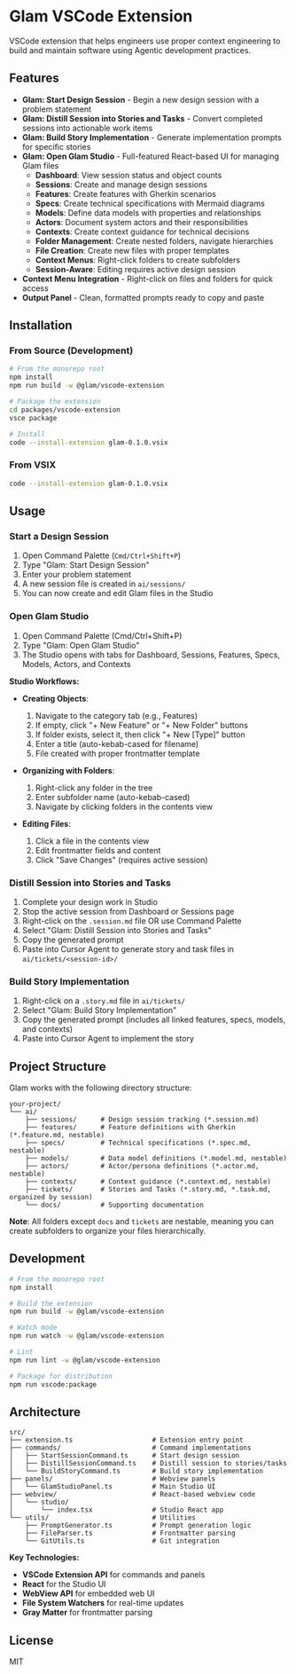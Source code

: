 # Glam VSCode Extension

VSCode extension that helps engineers use proper context engineering to build and maintain software using Agentic development practices.

## Features

- **Glam: Start Design Session** - Begin a new design session with a problem statement
- **Glam: Distill Session into Stories and Tasks** - Convert completed sessions into actionable work items
- **Glam: Build Story Implementation** - Generate implementation prompts for specific stories
- **Glam: Open Glam Studio** - Full-featured React-based UI for managing Glam files
  - **Dashboard**: View session status and object counts
  - **Sessions**: Create and manage design sessions
  - **Features**: Create features with Gherkin scenarios
  - **Specs**: Create technical specifications with Mermaid diagrams
  - **Models**: Define data models with properties and relationships
  - **Actors**: Document system actors and their responsibilities
  - **Contexts**: Create context guidance for technical decisions
  - **Folder Management**: Create nested folders, navigate hierarchies
  - **File Creation**: Create new files with proper templates
  - **Context Menus**: Right-click folders to create subfolders
  - **Session-Aware**: Editing requires active design session
- **Context Menu Integration** - Right-click on files and folders for quick access
- **Output Panel** - Clean, formatted prompts ready to copy and paste

## Installation

### From Source (Development)

```bash
# From the monorepo root
npm install
npm run build -w @glam/vscode-extension

# Package the extension
cd packages/vscode-extension
vsce package

# Install
code --install-extension glam-0.1.0.vsix
```

### From VSIX

```bash
code --install-extension glam-0.1.0.vsix
```

## Usage

### Start a Design Session

1. Open Command Palette (`Cmd/Ctrl+Shift+P`)
2. Type "Glam: Start Design Session"
3. Enter your problem statement
4. A new session file is created in `ai/sessions/`
5. You can now create and edit Glam files in the Studio

### Open Glam Studio

1. Open Command Palette (Cmd/Ctrl+Shift+P)
2. Type "Glam: Open Glam Studio"
3. The Studio opens with tabs for Dashboard, Sessions, Features, Specs, Models, Actors, and Contexts

**Studio Workflows:**

- **Creating Objects**: 
  1. Navigate to the category tab (e.g., Features)
  2. If empty, click "+ New Feature" or "+ New Folder" buttons
  3. If folder exists, select it, then click "+ New [Type]" button
  4. Enter a title (auto-kebab-cased for filename)
  5. File created with proper frontmatter template

- **Organizing with Folders**:
  1. Right-click any folder in the tree
  2. Enter subfolder name (auto-kebab-cased)
  3. Navigate by clicking folders in the contents view

- **Editing Files**:
  1. Click a file in the contents view
  2. Edit frontmatter fields and content
  3. Click "Save Changes" (requires active session)

### Distill Session into Stories and Tasks

1. Complete your design work in Studio
2. Stop the active session from Dashboard or Sessions page
3. Right-click on the `.session.md` file OR use Command Palette
4. Select "Glam: Distill Session into Stories and Tasks"
5. Copy the generated prompt
6. Paste into Cursor Agent to generate story and task files in `ai/tickets/<session-id>/`

### Build Story Implementation

1. Right-click on a `.story.md` file in `ai/tickets/`
2. Select "Glam: Build Story Implementation"
3. Copy the generated prompt (includes all linked features, specs, models, and contexts)
4. Paste into Cursor Agent to implement the story

## Project Structure

Glam works with the following directory structure:

```
your-project/
└── ai/
    ├── sessions/      # Design session tracking (*.session.md)
    ├── features/      # Feature definitions with Gherkin (*.feature.md, nestable)
    ├── specs/         # Technical specifications (*.spec.md, nestable)
    ├── models/        # Data model definitions (*.model.md, nestable)
    ├── actors/        # Actor/persona definitions (*.actor.md, nestable)
    ├── contexts/      # Context guidance (*.context.md, nestable)
    ├── tickets/       # Stories and Tasks (*.story.md, *.task.md, organized by session)
    └── docs/          # Supporting documentation
```

**Note**: All folders except `docs` and `tickets` are nestable, meaning you can create subfolders to organize your files hierarchically.

## Development

```bash
# From the monorepo root
npm install

# Build the extension
npm run build -w @glam/vscode-extension

# Watch mode
npm run watch -w @glam/vscode-extension

# Lint
npm run lint -w @glam/vscode-extension

# Package for distribution
npm run vscode:package
```

## Architecture

```
src/
├── extension.ts                    # Extension entry point
├── commands/                       # Command implementations
│   ├── StartSessionCommand.ts      # Start design session
│   ├── DistillSessionCommand.ts    # Distill session to stories/tasks
│   └── BuildStoryCommand.ts        # Build story implementation
├── panels/                         # Webview panels
│   └── GlamStudioPanel.ts          # Main Studio UI
├── webview/                        # React-based webview code
│   └── studio/
│       └── index.tsx               # Studio React app
└── utils/                          # Utilities
    ├── PromptGenerator.ts          # Prompt generation logic
    ├── FileParser.ts               # Frontmatter parsing
    └── GitUtils.ts                 # Git integration
```

**Key Technologies:**
- **VSCode Extension API** for commands and panels
- **React** for the Studio UI
- **WebView API** for embedded web UI
- **File System Watchers** for real-time updates
- **Gray Matter** for frontmatter parsing

## License

MIT

